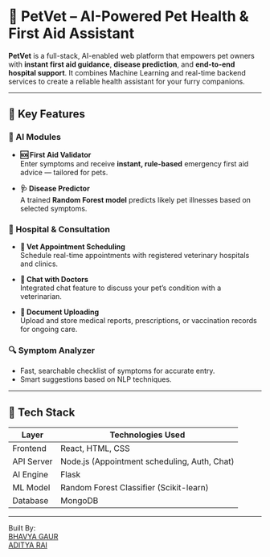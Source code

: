 # 🐾 PetVet – AI-Powered Pet Health & First Aid Assistant

**PetVet** is a full-stack, AI-enabled web platform that empowers pet owners with **instant first aid guidance**, **disease prediction**, and **end-to-end hospital support**. It combines Machine Learning and real-time backend services to create a reliable health assistant for your furry companions.

---

## 🌟 Key Features

### 🧠 AI Modules
- **🆘 First Aid Validator**  
  Enter symptoms and receive **instant, rule-based** emergency first aid advice — tailored for pets.

- **🩺 Disease Predictor**  
  A trained **Random Forest model** predicts likely pet illnesses based on selected symptoms.

### 🏥 Hospital & Consultation
- **📅 Vet Appointment Scheduling**  
  Schedule real-time appointments with registered veterinary hospitals and clinics.

- **💬 Chat with Doctors**  
  Integrated chat feature to discuss your pet’s condition with a veterinarian.

- **📄 Document Uploading**  
  Upload and store medical reports, prescriptions, or vaccination records for ongoing care.

### 🔍 Symptom Analyzer
- Fast, searchable checklist of symptoms for accurate entry.
- Smart suggestions based on NLP techniques.

---

## 🔧 Tech Stack

| Layer         | Technologies Used                              |
|---------------|------------------------------------------------|
| Frontend      | React, HTML, CSS                               |
| API Server    | Node.js (Appointment scheduling, Auth, Chat)   |
| AI Engine     | Flask                                          |
| ML Model      | Random Forest Classifier (Scikit-learn)        |
| Database      | MongoDB                                        |

---

Built By:
<br>
<a href='https://github.com/Whimsical-Maverick/'>BHAVYA GAUR</a>
<br>
<a href='https://github.com/raixyzaditya/'>ADITYA RAI</a>
